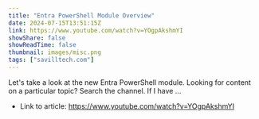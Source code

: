 ```yaml
---
title: "Entra PowerShell Module Overview"
date: 2024-07-15T13:51:15Z
link: https://www.youtube.com/watch?v=YOgpAkshmYI
showShare: false
showReadTime: false
thumbnail: images/misc.png
tags: ["savilltech.com"]
---
```

Let's take a look at the new Entra PowerShell module. Looking for content on a particular topic? Search the channel. If I have ...

- Link to article: https://www.youtube.com/watch?v=YOgpAkshmYI